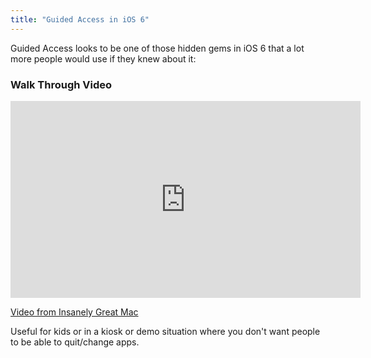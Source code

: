 ```yaml
---
title: "Guided Access in iOS 6"
---
```

<p>Guided Access looks to be one of those hidden gems in iOS 6 that a lot more people would use if they knew about it:</p>
<h3>Walk Through Video</h3>
<p><iframe width="560" height="315" src="http://www.youtube.com/embed/wSuL-1TZro8?rel=0" frameborder="0" allowfullscreen></iframe></p>
<p><a href="http://www.insanely-great.com/news.php?id=12551">Video from Insanely Great Mac</a></p>
<p>Useful for kids or in a kiosk or demo situation where you don't want people to be able to quit/change apps.</p>
